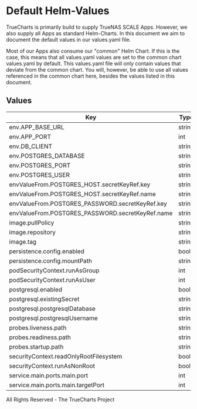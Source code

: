 # Default Helm-Values

TrueCharts is primarily build to supply TrueNAS SCALE Apps.
However, we also supply all Apps as standard Helm-Charts. In this document we aim to document the default values in our values.yaml file.

Most of our Apps also consume our "common" Helm Chart.
If this is the case, this means that all values.yaml values are set to the common chart values.yaml by default. This values.yaml file will only contain values that deviate from the common chart.
You will, however, be able to use all values referenced in the common chart here, besides the values listed in this document.

## Values

| Key | Type | Default | Description |
|-----|------|---------|-------------|
| env.APP_BASE_URL | string | `"http://localhost:22300"` |  |
| env.APP_PORT | int | `22300` |  |
| env.DB_CLIENT | string | `"pg"` |  |
| env.POSTGRES_DATABASE | string | `"{{ .Values.postgresql.postgresqlDatabase }}"` |  |
| env.POSTGRES_PORT | string | `"5432"` |  |
| env.POSTGRES_USER | string | `"{{ .Values.postgresql.postgresqlUsername }}"` |  |
| envValueFrom.POSTGRES_HOST.secretKeyRef.key | string | `"plainhost"` |  |
| envValueFrom.POSTGRES_HOST.secretKeyRef.name | string | `"dbcreds"` |  |
| envValueFrom.POSTGRES_PASSWORD.secretKeyRef.key | string | `"postgresql-password"` |  |
| envValueFrom.POSTGRES_PASSWORD.secretKeyRef.name | string | `"dbcreds"` |  |
| image.pullPolicy | string | `"IfNotPresent"` |  |
| image.repository | string | `"tccr.io/truecharts/joplin-server"` |  |
| image.tag | string | `"v2.7.4@sha256:6832f3ed894279ba8a1ab03b4033d11dadc28e3f36364eed7b69eadb52f8e1e4"` |  |
| persistence.config.enabled | bool | `true` |  |
| persistence.config.mountPath | string | `"/config"` |  |
| podSecurityContext.runAsGroup | int | `0` |  |
| podSecurityContext.runAsUser | int | `0` |  |
| postgresql.enabled | bool | `true` |  |
| postgresql.existingSecret | string | `"dbcreds"` |  |
| postgresql.postgresqlDatabase | string | `"joplin"` |  |
| postgresql.postgresqlUsername | string | `"joplin"` |  |
| probes.liveness.path | string | `"/api/ping"` |  |
| probes.readiness.path | string | `"/api/ping"` |  |
| probes.startup.path | string | `"/api/ping"` |  |
| securityContext.readOnlyRootFilesystem | bool | `false` |  |
| securityContext.runAsNonRoot | bool | `false` |  |
| service.main.ports.main.port | int | `22300` |  |
| service.main.ports.main.targetPort | int | `22300` |  |

All Rights Reserved - The TrueCharts Project
